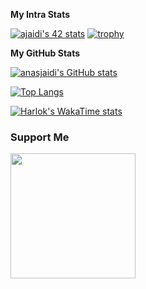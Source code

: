 
<b>My Intra Stats</b>

[![ajaidi's 42 stats](https://badge.mediaplus.ma/greenbinary/ajaidi)](https://github.com/oakoudad/badge42)
[![trophy](https://github-profile-trophy.vercel.app/?username=anasjaidi&theme=flat)](https://github.com/ryo-ma/github-profile-trophy)



<b>My GitHub Stats</b>

<a href="http://www.github.com/anasjaidi"><img src="https://github-readme-stats.vercel.app/api?username=anasjaidi&show_icons=true&hide=&count_private=true&title_color=0891b2&text_color=ffffff&icon_color=0891b2&bg_color=1c1917&hide_border=true&show_icons=true" alt="anasjaidi's GitHub stats" /></a>

[![Top Langs](https://github-readme-stats.vercel.app/api/top-langs/?username=anasjaidi&exclude_repo=coworkinn-deploy,portfolio-deploy,watch-ecommerce,photography-portfolio,web-projects&langs_count=18&theme=radical)](https://github.com/anuraghazra/github-readme-stats)

[![Harlok's WakaTime stats](https://github-readme-stats.vercel.app/api/wakatime?username=anasjaidi)](https://github.com/anuraghazra/github-readme-stats)


### Support Me

<a href="https://www.buymeacoffee.com/robinnehood"><img src="https://cdn.buymeacoffee.com/buttons/v2/default-yellow.png" width="200" ></a>


<!---
Anasjaidi/Anasjaidi is a ✨ special ✨ repository because its `README.md` (this file) appears on your GitHub profile.
You can click the Preview link to take a look at your changes.
---> 

